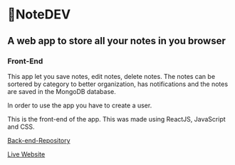 # 📝NoteDEV
## A web app to store all your notes in you browser
### Front-End
This app let you save notes, edit notes, delete notes.
The notes can be sortered by category to better organization, has notifications and the notes are saved in the MongoDB database.

In order to use the app you have to create a user.

This is the front-end of the app.
This was made using ReactJS, JavaScript and CSS.

[Back-end-Repository](https://github.com/gabitodev/noteapp-backend)

[Live Website](https://note-dev.herokuapp.com)